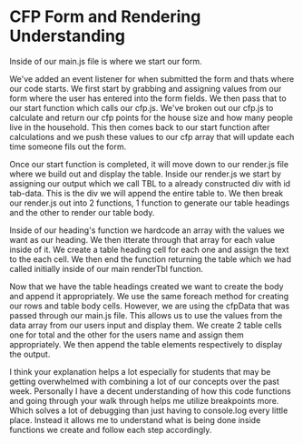 # CFP Form and Rendering Understanding

Inside of our main.js file is where we start our form.

We've added an event listener for when submitted the form and thats where our code starts. We first start by grabbing and assigning values from our form where the user has entered into the form fields. We then pass that to our start function which calls our cfp.js. We've broken out our cfp.js to calculate and return our cfp points for the house size and how many people live in the household. This then comes back to our start function after calculations and we push these values to our cfp array that will update each time someone fils out the form.

Once our start function is completed, it will move down to our render.js file where we build out and display the table. Inside our render.js we start by assigning our output which we call TBL to a already constructed div with id tab-data. This is the div we will append the entire table to. We then break our render.js out into 2 functions, 1 function to generate our table headings and the other to render our table body.

Inside of our heading's function we hardcode an array with the values we want as our heading. We then itterate through that array for each value inside of it. We create a table heading cell for each one and assign the text to the each cell. We then end the function returning the table which we had called initially inside of our main renderTbl function.

Now that we have the table headings created we want to create the body and append it appropriately. We use the same foreach method for creating our rows and table body cells. However, we are using the cfpData that was passed through our main.js file. This allows us to use the values from the data array from our users input and display them. We create 2 table cells one for total and the other for the users name and assign them appropriately. We then append the table elements respectively to display the output.

I think your explanation helps a lot especially for students that may be getting overwhelmed with combining a lot of our concepts over the past week. Personally I have a decent understanding of how this code functions and going through your walk through helps me utilize breakpoints more. Which solves a lot of debugging than just having to console.log every little place. Instead it allows me to understand what is being done inside functions we create and follow each step accordingly.

